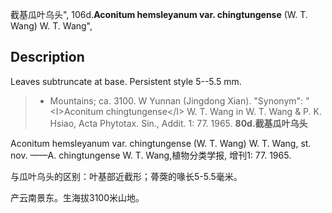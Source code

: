 截基瓜叶乌头",
106d.**Aconitum hemsleyanum var. chingtungense** (W. T. Wang) W. T. Wang",

## Description
Leaves subtruncate at base. Persistent style 5--5.5 mm.

> * Mountains; ca. 3100. W Yunnan (Jingdong Xian).
  "Synonym": "&lt;I&gt;Aconitum chingtungense&lt;/I&gt; W. T. Wang in W. T. Wang &amp; P. K. Hsiao, Acta Phytotax. Sin., Addit. 1: 77. 1965.
**80d.截基瓜叶乌头**

Aconitum hemsleyanum var. chingtungense (W. T. Wang) W. T. Wang, st. nov. ——A. chingtungense W. T. Wang,植物分类学报, 增刊1: 77. 1965.

与瓜叶乌头的区别：叶基部近截形；蓇葖的喙长5-5.5毫米。

产云南景东。生海拔3100米山地。
